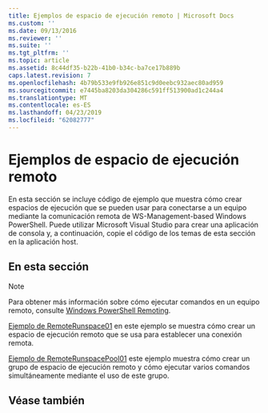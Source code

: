 ```yaml
---
title: Ejemplos de espacio de ejecución remoto | Microsoft Docs
ms.custom: ''
ms.date: 09/13/2016
ms.reviewer: ''
ms.suite: ''
ms.tgt_pltfrm: ''
ms.topic: article
ms.assetid: 8c44df35-b22b-41b0-b34c-ba7ce17b889b
caps.latest.revision: 7
ms.openlocfilehash: 4b79b533e9fb926e851c9d0eebc932aec80ad959
ms.sourcegitcommit: e7445ba8203da304286c591ff513900ad1c244a4
ms.translationtype: MT
ms.contentlocale: es-ES
ms.lasthandoff: 04/23/2019
ms.locfileid: "62082777"
---
```

# <a name="remote-runspace-samples"></a>Ejemplos de espacio de ejecución remoto

En esta sección se incluye código de ejemplo que muestra cómo crear espacios de ejecución que se pueden usar para conectarse a un equipo mediante la comunicación remota de WS-Management-based Windows PowerShell. Puede utilizar Microsoft Visual Studio para crear una aplicación de consola y, a continuación, copie el código de los temas de esta sección en la aplicación host.

## <a name="in-this-section"></a>En esta sección

> [!NOTE]
> Para obtener más información sobre cómo ejecutar comandos en un equipo remoto, consulte [Windows PowerShell Remoting](https://msdn.microsoft.com/en-us/library/ee706563(v=vs.85).aspx).

 [Ejemplo de RemoteRunspace01](./remoterunspace01-sample.md) en este ejemplo se muestra cómo crear un espacio de ejecución remoto que se usa para establecer una conexión remota.

 [Ejemplo de RemoteRunspacePool01](./remoterunspacepool01-sample.md) este ejemplo muestra cómo crear un grupo de espacio de ejecución remoto y cómo ejecutar varios comandos simultáneamente mediante el uso de este grupo.

## <a name="see-also"></a>Véase también

